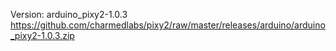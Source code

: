 Version: arduino_pixy2-1.0.3
https://github.com/charmedlabs/pixy2/raw/master/releases/arduino/arduino_pixy2-1.0.3.zip